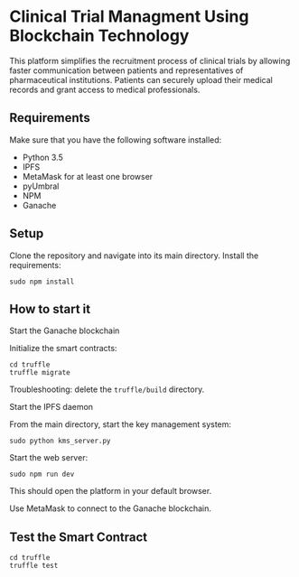 # Clinical Trial Managment Using Blockchain Technology
This platform simplifies the recruitment process of clinical trials by allowing faster communication between patients and representatives of pharmaceutical institutions. Patients can securely upload their medical records and grant access to medical professionals.

## Requirements
Make sure that you have the following software installed:
- Python 3.5
- IPFS
- MetaMask for at least one browser
- pyUmbral
- NPM
- Ganache

## Setup
Clone the repository and navigate into its main directory.
Install the requirements:
```
sudo npm install
```

## How to start it
Start the Ganache blockchain

Initialize the smart contracts:
```
cd truffle
truffle migrate
```
Troubleshooting: delete the `truffle/build` directory.

Start the IPFS daemon

From the main directory, start the key management system:
```
sudo python kms_server.py
```

Start the web server:
```
sudo npm run dev
```
This should open the platform in your default browser.

Use MetaMask to connect to the Ganache blockchain.


## Test the Smart Contract
```
cd truffle
truffle test
```

